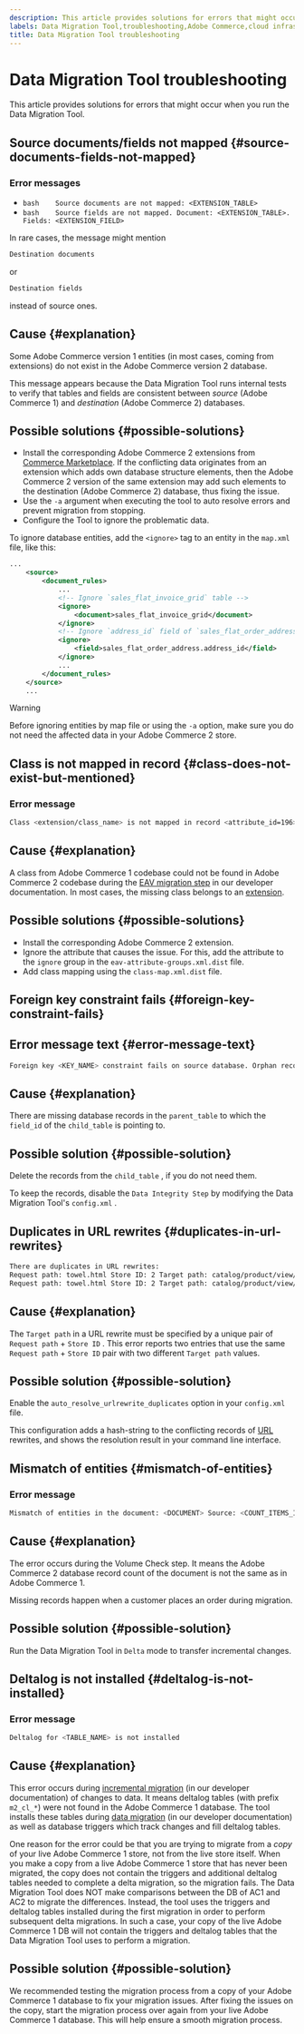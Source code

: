 ```yaml
---
description: This article provides solutions for errors that might occur when you run the Data Migration Tool.
labels: Data Migration Tool,troubleshooting,Adobe Commerce,cloud infrastructure,Magento Commerce Cloud
title: Data Migration Tool troubleshooting
---
```


# Data Migration Tool troubleshooting

This article provides solutions for errors that might occur when you run the Data Migration Tool.

## Source documents/fields not mapped {#source-documents-fields-not-mapped}

### Error messages

* ```bash    Source documents are not mapped: <EXTENSION_TABLE>    ```    
* ```bash    Source fields are not mapped. Document: <EXTENSION_TABLE>. Fields: <EXTENSION_FIELD>    ```    

In rare cases, the message might mention

```bash
Destination documents
```

or

```bash
Destination fields
```

instead of source ones.

## Cause {#explanation}

Some Adobe Commerce version 1 entities (in most cases, coming from extensions) do not exist in the Adobe Commerce version 2 database.

This message appears because the Data Migration Tool runs internal tests to verify that tables and fields are consistent between *source* (Adobe Commerce 1) and *destination* (Adobe Commerce 2) databases.

## Possible solutions {#possible-solutions}

* Install the corresponding Adobe Commerce 2 extensions from [Commerce Marketplace](https://marketplace.magento.com/).     If the conflicting data originates from an extension which adds own database structure elements, then the Adobe Commerce 2 version of the same extension may add such elements to the destination (Adobe Commerce 2) database, thus fixing the issue.    
* Use the `-a` argument when executing the tool to auto resolve errors and prevent migration from stopping.    
* Configure the Tool to ignore the problematic data.    

To ignore database entities, add the `<ignore>` tag to an entity in the `map.xml` file, like this:

```xml
...
    <source>
        <document_rules>
            ...
            <!-- Ignore `sales_flat_invoice_grid` table -->
            <ignore>
                <document>sales_flat_invoice_grid</document>
            </ignore>
            <!-- Ignore `address_id` field of `sales_flat_order_address` table -->
            <ignore>
                <field>sales_flat_order_address.address_id</field>
            </ignore>
            ...
        </document_rules>
    </source>
    ...
```

>[!WARNING]
>
>Before ignoring entities by map file or using the `-a` option, make sure you do not need the affected data in your Adobe Commerce 2 store.

## Class is not mapped in record {#class-does-not-exist-but-mentioned}

### Error message

```bash
Class <extension/class_name> is not mapped in record <attribute_id=196>
```

## Cause {#explanation}

A class from Adobe Commerce 1 codebase could not be found in Adobe Commerce 2 codebase during the [EAV migration step](https://devdocs.magento.com/guides/v2.3/migration/migration-tool-internal-spec.html#eav) in our developer documentation. In most cases, the missing class belongs to an [extension](https://glossary.magento.com/extension).

## Possible solutions {#possible-solutions}

* Install the corresponding Adobe Commerce 2 extension.    
* Ignore the attribute that causes the issue.    For this, add the attribute to the `ignore` group in the `eav-attribute-groups.xml.dist` file.    
* Add class mapping using the `class-map.xml.dist` file.    

## Foreign key constraint fails {#foreign-key-constraint-fails}

## Error message text {#error-message-text}

```bash
Foreign key <KEY_NAME> constraint fails on source database. Orphan records id: <id_1>, <id_2> from <child_table>.<field_id> has no referenced records in <parent_table>
```

## Cause {#explanation}

There are missing database records in the `parent_table` to which the `field_id` of the `child_table` is pointing to.

## Possible solution {#possible-solution}

Delete the records from the `child_table` , if you do not need them.

To keep the records, disable the `Data Integrity Step` by modifying the Data Migration Tool's `config.xml` .

## Duplicates in URL rewrites {#duplicates-in-url-rewrites}

```xml
There are duplicates in URL rewrites:
Request path: towel.html Store ID: 2 Target path: catalog/product/view/id/10
Request path: towel.html Store ID: 2 Target path: catalog/product/view/id/12
```

## Cause {#explanation}

The `Target path` in a URL rewrite must be specified by a unique pair of `Request path` + `Store ID` . This error reports two entries that use the same `Request path` + `Store ID` pair with two different `Target path` values.

## Possible solution {#possible-solution}

Enable the `auto_resolve_urlrewrite_duplicates` option in your `config.xml` file.

This configuration adds a hash-string to the conflicting records of [URL](https://glossary.magento.com/url) rewrites, and shows the resolution result in your command line interface.

## Mismatch of entities {#mismatch-of-entities}

### Error message

```bash
Mismatch of entities in the document: <DOCUMENT> Source: <COUNT_ITEMS_IN_SOURCE_TABLE> Destination: <COUNT_ITEMS_IN_DESTINATION_TABLE>
```

## Cause {#explanation}

The error occurs during the Volume Check step. It means the Adobe Commerce 2 database record count of the document is not the same as in Adobe Commerce 1.

Missing records happen when a customer places an order during migration.

## Possible solution {#possible-solution}

Run the Data Migration Tool in `Delta` mode to transfer incremental changes.

## Deltalog is not installed {#deltalog-is-not-installed}

### Error message

```bash
Deltalog for <TABLE_NAME> is not installed
```

## Cause {#explanation}

This error occurs during [incremental migration](https://devdocs.magento.com/guides/v2.3/migration/migration-migrate-delta.html) (in our developer documentation) of changes to data. It means deltalog tables (with prefix `m2_cl_*`) were not found in the Adobe Commerce 1 database. The tool installs these tables during [data migration](https://devdocs.magento.com/guides/v2.3/migration/migration-migrate-data.html) (in our developer documentation) as well as database triggers which track changes and fill deltalog tables.

One reason for the error could be that you are trying to migrate from a *copy* of your live Adobe Commerce 1 store, not from the live store itself. When you make a copy from a live Adobe Commerce 1 store that has never been migrated, the copy does not contain the triggers and additional deltalog tables needed to complete a delta migration, so the migration fails. The Data Migration Tool does NOT make comparisons between the DB of AC1 and AC2 to migrate the differences. Instead, the tool uses the triggers and deltalog tables installed during the first migration in order to perform subsequent delta migrations. In such a case, your copy of the live Adobe Commerce 1 DB will not contain the triggers and deltalog tables that the Data Migration Tool uses to perform a migration.

## Possible solution {#possible-solution}

We recommended testing the migration process from a copy of your Adobe Commerce 1 database to fix your migration issues. After fixing the issues on the copy, start the migration process over again from your live Adobe Commerce 1 database. This will help ensure a smooth migration process.